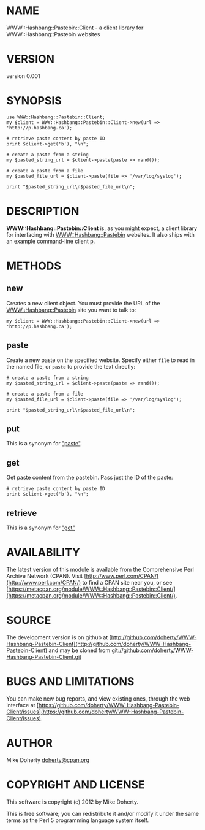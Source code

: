 # NAME

WWW::Hashbang::Pastebin::Client - a client library for WWW::Hashbang::Pastebin websites

# VERSION

version 0.001

# SYNOPSIS

    use WWW::Hashbang::Pastebin::Client;
    my $client = WWW::Hashbang::Pastebin::Client->new(url => 'http://p.hashbang.ca');

    # retrieve paste content by paste ID
    print $client->get('b'), "\n";

    # create a paste from a string
    my $pasted_string_url = $client->paste(paste => rand());

    # create a paste from a file
    my $pasted_file_url = $client->paste(file => '/var/log/syslog');

    print "$pasted_string_url\n$pasted_file_url\n";

# DESCRIPTION

__WWW::Hashbang::Pastebin::Client__ is, as you  might expect, a client library
for interfacing with [WWW::Hashbang::Pastebin](http://search.cpan.org/perldoc?WWW::Hashbang::Pastebin) websites. It also ships with
an example command-line client [p](http://search.cpan.org/perldoc?p).

# METHODS

## new

Creates a new client object. You must provide the URL of the
[WWW::Hashbang::Pastebin](http://search.cpan.org/perldoc?WWW::Hashbang::Pastebin) site you want to talk to:

    my $client = WWW::Hashbang::Pastebin::Client->new(url => 'http://p.hashbang.ca');

## paste

Create a new paste on the specified website. Specify either `file` to read in
the named file, or `paste` to provide the text directly:

    # create a paste from a string
    my $pasted_string_url = $client->paste(paste => rand());

    # create a paste from a file
    my $pasted_file_url = $client->paste(file => '/var/log/syslog');

    print "$pasted_string_url\n$pasted_file_url\n";

## put

This is a synonym for ["paste"](#paste).

## get

Get paste content from the pastebin. Pass just the ID of the paste:

    # retrieve paste content by paste ID
    print $client->get('b'), "\n";

## retrieve

This is a synonym for ["get"](#get)

# AVAILABILITY

The latest version of this module is available from the Comprehensive Perl
Archive Network (CPAN). Visit [http://www.perl.com/CPAN/](http://www.perl.com/CPAN/) to find a CPAN
site near you, or see [https://metacpan.org/module/WWW::Hashbang::Pastebin::Client/](https://metacpan.org/module/WWW::Hashbang::Pastebin::Client/).

# SOURCE

The development version is on github at [http://github.com/doherty/WWW-Hashbang-Pastebin-Client](http://github.com/doherty/WWW-Hashbang-Pastebin-Client)
and may be cloned from [git://github.com/doherty/WWW-Hashbang-Pastebin-Client.git](git://github.com/doherty/WWW-Hashbang-Pastebin-Client.git)

# BUGS AND LIMITATIONS

You can make new bug reports, and view existing ones, through the
web interface at [https://github.com/doherty/WWW-Hashbang-Pastebin-Client/issues](https://github.com/doherty/WWW-Hashbang-Pastebin-Client/issues).

# AUTHOR

Mike Doherty <doherty@cpan.org>

# COPYRIGHT AND LICENSE

This software is copyright (c) 2012 by Mike Doherty.

This is free software; you can redistribute it and/or modify it under
the same terms as the Perl 5 programming language system itself.